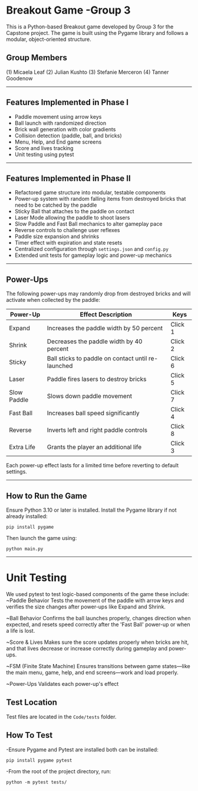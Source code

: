 # Breakout Game -Group 3
This is a Python-based Breakout game developed by Group 3 for the Capstone project. The game is built using the Pygame library and follows a modular, object-oriented structure.

## Group Members
(1) Micaela Leaf       (2) Julian Kushto
(3) Stefanie Merceron  (4) Tanner Goodenow

---

## Features Implemented in Phase I
- Paddle movement using arrow keys
- Ball launch with randomized direction
- Brick wall generation with color gradients
- Collision detection (paddle, ball, and bricks)
- Menu, Help, and End game screens
- Score and lives tracking
- Unit testing using pytest
---

## Features Implemented in Phase II
- Refactored game structure into modular, testable components
- Power-up system with random falling items from destroyed bricks that need to be catched by the paddle
- Sticky Ball that attaches to the paddle on contact
- Laser Mode allowing the paddle to shoot lasers
- Slow Paddle and Fast Ball mechanics to alter gameplay pace
- Reverse controls to challenge user reflexes
- Paddle size expansion and shrinks
- Timer effect with expiration and state resets
- Centralized configuration through `settings.json` and `config.py`
- Extended unit tests for gameplay logic and power-up mechanics

---

## Power-Ups

The following power-ups may randomly drop from destroyed bricks and will activate when collected by the paddle:

| Power-Up        | Effect Description                                  | Keys     |
|-----------------|-----------------------------------------------------|----------|
| Expand          | Increases the paddle width by 50 percent            | Click 1  |
| Shrink          | Decreases the paddle width by 40 percent            | Click 2  |
| Sticky          | Ball sticks to paddle on contact until re-launched  | Click 6  |
| Laser           | Paddle fires lasers to destroy bricks               | Click 5  | * Click 5 to activate laser and click space to launch lasers
| Slow Paddle     | Slows down paddle movement                          | Click 7  |
| Fast Ball       | Increases ball speed significantly                  | Click 4  |
| Reverse         | Inverts left and right paddle controls              | Click 8  |
| Extra Life      | Grants the player an additional life                | Click 3  |

Each power-up effect lasts for a limited time before reverting to default settings.

---

## How to Run the Game

Ensure Python 3.10 or later is installed. Install the Pygame library if not already installed:

```
pip install pygame
```

Then launch the game using:

```
python main.py
```
---

# Unit Testing
We used pytest to test logic-based components of the game these include:
~Paddle Behavior
 Tests the movement of the paddle with arrow keys and verifies the size changes after power-ups like Expand and Shrink.

~Ball Behavior
 Confirms the ball launches properly, changes direction when expected, and resets speed correctly after the 'Fast Ball' power-up or when a life is lost.

~Score & Lives 
 Makes sure the score updates properly when bricks are hit, and that lives decrease or increase correctly during gameplay and power-ups.

~FSM (Finite State Machine)
 Ensures transitions between game states—like the main menu, game, help, and end screens—work and load properly.

~Power-Ups
Validates each power-up's effect

## Test Location
Test files are located in the `Code/tests` folder. 

## How To Test 
-Ensure Pygame and Pytest are installed both can be installed: 
```
pip install pygame pytest
```
-From the root of the project directory, run:
```
python -m pytest tests/
```
